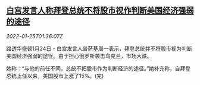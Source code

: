 <!--1643076063000-->
[白宫发言人称拜登总统不将股市视作判断美国经济强弱的途径](https://cn.reuters.com/article/us-whstock-market-0125-idCNKBS2JZ04I)
------

<div><i>2022-01-25T01:36:07Z</i></div><p>路透华盛顿1月24日 - 白宫发言人普萨基周一表示，拜登总统并不将股市视为判断美国经济强弱的途径。由于担心俄罗斯袭击乌克兰，市场大跌。</p><p>她称：“与他的前任不同，总统不把股市作为判断经济的途径。”她补充称，自拜登总统上任以来，美国股市上涨了15%。(完)</p>
